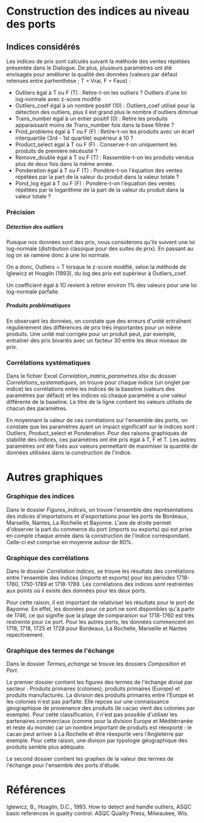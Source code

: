 # Construction des indices au niveau des ports

## Indices considérés

Les indices de prix sont calculés suivant la méthode des ventes répétées présentée dans le Dialogue. De plus, plusieurs paramètres ont été envisagés pour améliorer la qualité des données (valeurs par défaut retenues entre parhenthèse ; T = Vrai, F = Faux) :
-	Outliers égal à T ou F (T) : Retire-t-on les outliers ?  Outliers d'une loi log-normale avec z-score modifié
-	Outliers_coef égal à un nombre positif (10) : Outliers_coef utilisé pour la détection des outliers, plus il est grand plus le nombre d'outliers diminue
-	Trans_number égal à un entier positif (0) : Retire les produits apparaissant moins de Trans_number fois dans la base filtrée ?
-	 Prod_problems égal à T ou F (F) : Retire-t-on les produits avec un écart interquartile (3rd - 1st quartile) supérieur à 10 ?
-	 Product_select égal à T ou F (F) : Conserve-t-on uniquement les produits de première nécéssité ?
-	Remove_double égal à T ou F (T) : Rassemble-t-on les produits vendus plus de deux fois dans la même année.
-	Ponderation égal à T ou F (T) : Pondère-t-on l'équation des ventes répétées par la part de la valeur du produit dans la valeur totale ?
-	Pond_log égal à T ou F (F) : Pondère-t-on l'équation des ventes répétées par le logarithme de la part de la valeur du produit dans la valeur totale ?

### Précision
##### Détection des outliers
Puisque nos données sont des prix, nous considérons qu’ils suivent une loi log-normale (distribution classique pour des suites de prix). En passant au log on se ramène donc à une loi normale. 

On a donc, Outliers = T lorsque le z-score modifié, selon la méthode de Iglewicz et Hoaglin (1993), du log des prix est supérieur à Outliers_coef.

Un coefficient égal à 1O revient à retirer environ 1% des valeurs pour une loi log-normale parfaite.

##### Produits problématiques
En observant les données, on constate que des erreurs d'unité entraînent régulièrement des différences de prix très importantes pour un même produits. Une unité mal corrigée pour un produit peut, par exemple, entraîner des prix bivariés avec un facteur 30 entre les deux niveaux de prix.


### Corrélations systématiques
Dans le fichier Excel *Correlation_matrix_parametres.xlsx* du dossier *Correlations_systematiques*, on trouve pour chaque indice (un onglet par indice) les corrélations entre les indices de la baseline (valeurs des paramètres par défaut) et les indices où chaque paramètre a une valeur différente de la baseline. Le titre de la ligne contient les valeurs utilisés de chacun des paramètres.

En moyennant la valeur de ces corrélations sur l'ensemble des ports, on constate que les paramètres ayant un impact significatif sur le indices sont : Outliers, Product_select et Ponderation. Pour des raisons graphiques de stabilité des indices, ces paramètres ont été pris égal à T, F et T. Les autres paramètres ont été fixés aux valeurs permettant de maximiser la quantité de données utilisées dans la construction de l'indice.


# Autres graphiques
 
### Graphique des indices
 
Dans le dossier *Figures_indices*, on trouve l'ensemble des représentations des indices d'importations et d'exportations pour les ports de Bordeaux, Marseille, Nantes, La Rochelle et Bayonne. L'axe de droite permet d'observer la part du commerce du port (imports ou exports) qui est prise en compte chaque année dans la construction de l'indice correspondant. Celle-ci est comprise en moyenne autour de 80%.
 
 

### Graphique des corrélations

Dans le dossier *Corrélation indices*, se trouve les résultats des corrélations entre l'ensemble des indices (imports et exports) pour les périodes 1718-1760, 1750-1789 et 1718-1789. Les corrélations des indices sont restreintes aux points où il existe des données pour les deux ports.

Pour cette raison, il est important de relativiser les résultats pour le port de Bayonne. En effet, les données pour ce port ne sont disponibles qu'à partir de 1746, ce qui signifie que la plage de comparaison sur 1718-1760 est très restreinte pour ce port. Pour les autres ports, les données commencent en 1718, 1718, 1725 et 1728 pour Bordeaux, La Rochelle, Marseille et Nantes repectivement.


### Graphique des termes de l'échange

Dans le dossier *Termes_echange* se trouve les dossiers *Composition* et *Port*. 

Le premier dossier contient les figures des termes de l'échange divisé par secteur : Produits primaires (colonies), produits primaires (Europe) et produits manufacturés. 
La division des produits primaires entre l'Europe et les colonies n'est pas parfaite. Elle repose sur une connaissance géographique de provenance des produits (le cacao vient des colonies par exemple). Pour cette classification, il n'est pas possible d'utiliser les partenaires commerciaux (comme pour la division Europe et Méditérranée et reste du monde) car un nombre important de produits est réexporté : le cacao peut arriver à La Rochelle et être réexporté vers l'Angleterre par exemple. Pour cette raison, une divison par typologie géographique des produits semble plus adéquate.

Le second dossier contient les graphes de la valeur des termes de l'échange pour l'ensemble des ports d'étude.
 

# Références

Iglewicz, B., Hoaglin, D.C., 1993. How to detect and handle outliers, ASQC basic references in quality control. ASQC Quality Press, Milwaukee, Wis.







